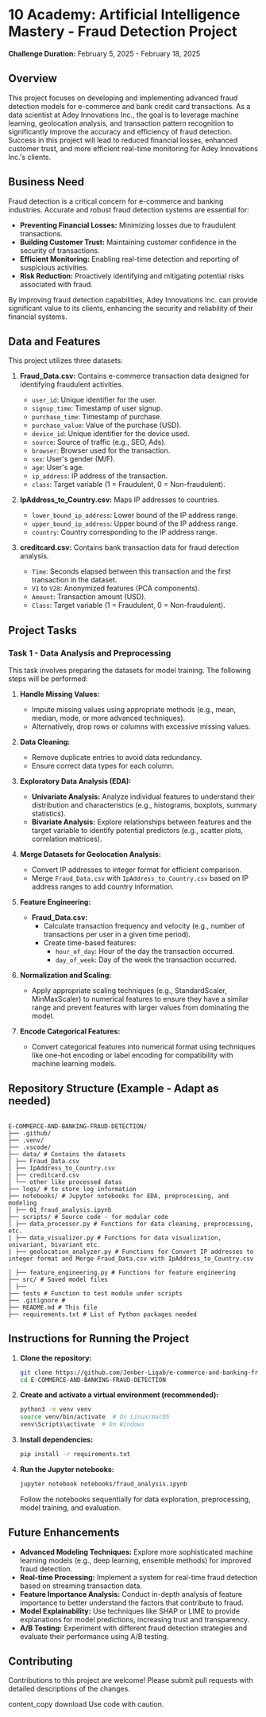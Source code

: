 # 10 Academy: Artificial Intelligence Mastery - Fraud Detection Project

**Challenge Duration:** February 5, 2025 - February 18, 2025

## Overview

This project focuses on developing and implementing advanced fraud detection models for e-commerce and bank credit card transactions.  As a data scientist at Adey Innovations Inc., the goal is to leverage machine learning, geolocation analysis, and transaction pattern recognition to significantly improve the accuracy and efficiency of fraud detection.  Success in this project will lead to reduced financial losses, enhanced customer trust, and more efficient real-time monitoring for Adey Innovations Inc.'s clients.

## Business Need

Fraud detection is a critical concern for e-commerce and banking industries.  Accurate and robust fraud detection systems are essential for:

*   **Preventing Financial Losses:** Minimizing losses due to fraudulent transactions.
*   **Building Customer Trust:** Maintaining customer confidence in the security of transactions.
*   **Efficient Monitoring:** Enabling real-time detection and reporting of suspicious activities.
*   **Risk Reduction:** Proactively identifying and mitigating potential risks associated with fraud.

By improving fraud detection capabilities, Adey Innovations Inc. can provide significant value to its clients, enhancing the security and reliability of their financial systems.

## Data and Features

This project utilizes three datasets:

1.  **Fraud_Data.csv:**  Contains e-commerce transaction data designed for identifying fraudulent activities.

    *   `user_id`: Unique identifier for the user.
    *   `signup_time`: Timestamp of user signup.
    *   `purchase_time`: Timestamp of purchase.
    *   `purchase_value`: Value of the purchase (USD).
    *   `device_id`: Unique identifier for the device used.
    *   `source`: Source of traffic (e.g., SEO, Ads).
    *   `browser`: Browser used for the transaction.
    *   `sex`: User's gender (M/F).
    *   `age`: User's age.
    *   `ip_address`: IP address of the transaction.
    *   `class`: Target variable (1 = Fraudulent, 0 = Non-fraudulent).

2.  **IpAddress_to_Country.csv:**  Maps IP addresses to countries.

    *   `lower_bound_ip_address`: Lower bound of the IP address range.
    *   `upper_bound_ip_address`: Upper bound of the IP address range.
    *   `country`: Country corresponding to the IP address range.

3.  **creditcard.csv:**  Contains bank transaction data for fraud detection analysis.

    *   `Time`: Seconds elapsed between this transaction and the first transaction in the dataset.
    *   `V1` to `V28`: Anonymized features (PCA components).
    *   `Amount`: Transaction amount (USD).
    *   `Class`: Target variable (1 = Fraudulent, 0 = Non-fraudulent).

## Project Tasks

### Task 1 - Data Analysis and Preprocessing

This task involves preparing the datasets for model training.  The following steps will be performed:

1.  **Handle Missing Values:**
    *   Impute missing values using appropriate methods (e.g., mean, median, mode, or more advanced techniques).
    *   Alternatively, drop rows or columns with excessive missing values.

2.  **Data Cleaning:**
    *   Remove duplicate entries to avoid data redundancy.
    *   Ensure correct data types for each column.

3.  **Exploratory Data Analysis (EDA):**
    *   **Univariate Analysis:** Analyze individual features to understand their distribution and characteristics (e.g., histograms, boxplots, summary statistics).
    *   **Bivariate Analysis:** Explore relationships between features and the target variable to identify potential predictors (e.g., scatter plots, correlation matrices).

4.  **Merge Datasets for Geolocation Analysis:**
    *   Convert IP addresses to integer format for efficient comparison.
    *   Merge `Fraud_Data.csv` with `IpAddress_to_Country.csv` based on IP address ranges to add country information.

5.  **Feature Engineering:**
    *   **Fraud_Data.csv:**
        *   Calculate transaction frequency and velocity (e.g., number of transactions per user in a given time period).
        *   Create time-based features:
            *   `hour_of_day`: Hour of the day the transaction occurred.
            *   `day_of_week`: Day of the week the transaction occurred.

6.  **Normalization and Scaling:**
    *   Apply appropriate scaling techniques (e.g., StandardScaler, MinMaxScaler) to numerical features to ensure they have a similar range and prevent features with larger values from dominating the model.

7.  **Encode Categorical Features:**
    *   Convert categorical features into numerical format using techniques like one-hot encoding or label encoding for compatibility with machine learning models.

## Repository Structure (Example - Adapt as needed)
```

E-COMMERCE-AND-BANKING-FRAUD-DETECTION/
├── .github/
├── .venv/
├── .vscode/
├── data/ # Contains the datasets
│ ├── Fraud_Data.csv
│ ├── IpAddress_to_Country.csv
| ├── creditcard.csv
│ └── other like processed datas
├── logs/ # to store log information
├── notebooks/ # Jupyter notebooks for EDA, preprocessing, and modeling
│ ├── 01_fraud_analysis.ipynb
├── scripts/ # Source code - for modular code
│ ├── data_processor.py # Functions for data cleaning, preprocessing, etc.
| ├── data_visualizer.py # Functions for data visualization, univariant, bivariant etc.
| ├── geolocation_analyzer.py # Functions for Convert IP addresses to integer format and Merge Fraud_Data.csv with IpAddress_to_Country.csv

│ ├── feature_engineering.py # Functions for feature engineering
├── src/ # Saved model files
│ ├──
├── tests # Function to test module under scripts
├── .gitignore #
├── README.md # This file
├── requirements.txt # List of Python packages needed
```

## Instructions for Running the Project

1.  **Clone the repository:**

    ```bash
    git clone https://github.com/Jenber-Ligab/e-commerce-and-banking-fraud-detection
    cd E-COMMERCE-AND-BANKING-FRAUD-DETECTION
    ```

2.  **Create and activate a virtual environment (recommended):**

    ```bash
    python3 -m venv venv
    source venv/bin/activate  # On Linux/macOS
    venv\Scripts\activate  # On Windows
    ```

3.  **Install dependencies:**

    ```bash
    pip install -r requirements.txt
    ```

4.  **Run the Jupyter notebooks:**

    ```bash
    jupyter notebook notebooks/fraud_analysis.ipynb
    ```

    Follow the notebooks sequentially for data exploration, preprocessing, model training, and evaluation.

## Future Enhancements

*   **Advanced Modeling Techniques:** Explore more sophisticated machine learning models (e.g., deep learning, ensemble methods) for improved fraud detection.
*   **Real-time Processing:**  Implement a system for real-time fraud detection based on streaming transaction data.
*   **Feature Importance Analysis:** Conduct in-depth analysis of feature importance to better understand the factors that contribute to fraud.
*   **Model Explainability:**  Use techniques like SHAP or LIME to provide explanations for model predictions, increasing trust and transparency.
*   **A/B Testing:** Experiment with different fraud detection strategies and evaluate their performance using A/B testing.

## Contributing

Contributions to this project are welcome! Please submit pull requests with detailed descriptions of the changes.

content_copy
download
Use code with caution.
